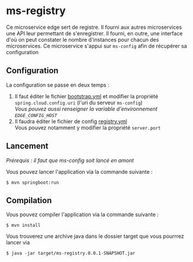 # ms-registry

Ce microservice edge sert de registre. Il fourni aux autres microservices une API leur permettant de s'enregistrer. Il fourni, en outre, une interface d'où on peut constater le nombre d'instances pour chacun des microservices. Ce microservice s'appui sur `ms-config` afin de récupérer sa configuration

## Configuration

La configuration se passe en deux temps :
1) Il faut éditer le fichier [bootstrap.yml](./ms-registry/src/main/resources/bootstrap.yml) et modifier la propriété `spring.cloud.config.uri` (l'uri du serveur `ms-config`)  
*Vous pouvez aussi renseigner la variable d'environnement `EDGE_CONFIG_HOST`*
2) Il faudra éditer le fichier de config [registry.yml](https://github.com/Khyonn/wild-adventures-configs/blob/develop/registry.yml)  
Vous pouvez notamment y modifier la propriété `server.port`

## Lancement

*Prérequis : il faut que ms-config soit lancé en amont*

Vous pouvez lancer l'application via la commande suivante :  
```
$ mvn springboot:run
```

## Compilation

Vous pouvez compiler l'application via la commande suivante :  
```
$ mvn install
```
Vous trouverez une archive java dans le dossier target que vous pourrrez lancer via
```
$ java -jar target/ms-registry.0.0.1-SNAPSHOT.jar
```
